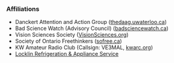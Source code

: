 ### Affiliations

-   Danckert Attention and Action Group
    ([thedaag.uwaterloo.ca](http://thedaag.uwaterloo.ca/))
-   Bad Science Watch (Advisory Council)
    ([badsciencewatch.ca](http://badsciencewatch.ca))
-   Vision Sciences Society
    ([VisionSciences.org](http://www.visionsciences.org/))
-   Society of Ontario Freethinkers ([sofree.ca](http://www.sofree.ca/))
-   KW Amateur Radio Club (Callsign: VE3MAL,
    [kwarc.org](http://www.kwarc.org/))
-   [Locklin Refrigeration & Appliance Service](http://www.yellowpages.ca/bus/Ontario/Trenton/Locklin-Refrigeration-Appliance-Services/971148.html)
